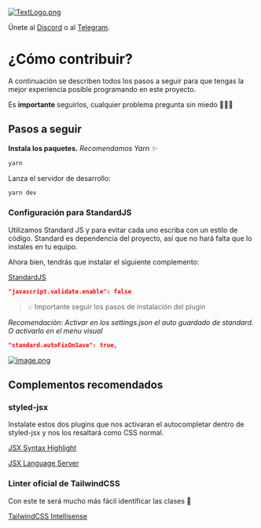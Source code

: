 [![TextLogo.png](https://i.postimg.cc/CL3WXYNV/TextLogo.png)](https://postimg.cc/fJv2SGpH)


Únete al [Discord](https://discord.gg/Y8JBbq9pJp) o al [Telegram](https://t.me/joinchat/UmVLCvjNUEkiidFr).

¿Cómo contribuir?
==========

A continuación se describen todos los pasos a seguir para que tengas la mejor experiencia posible programando en este proyecto.

Es **importante** seguirlos, cualquier problema pregunta sin miedo 🏌🏼‍♀️

Pasos a seguir
-----

**Instala los paquetes.** 
*Recomendamos Yarn ✨*

```bash
yarn
```

Lanza el servidor de desarrollo:

```bash
yarn dev
```

### Configuración para StandardJS

Utilizamos Standard JS y para evitar cada uno escriba con un estilo de código.
Standard es dependencia del proyecto, así que no hará falta que lo instales en tu equipo.

Ahora bien, tendrás que instalar el siguiente complemento:

[StandardJS](https://marketplace.visualstudio.com/items?itemName=chenxsan.vscode-standardjs)
```json
"javascript.validate.enable": false 
```

> 💡  Importante seguir los pasos de instalación del plugin

*Recomendación: Activar en los settings.json el auto guardado de standard. O activarlo en el menu visual*

```json
"standard.autoFixOnSave": true,
````

[![image.png](https://i.postimg.cc/Vk9Hhtvj/image.png)](https://postimg.cc/fVLKtJxL)

Complementos recomendados
-----

### styled-jsx

Instalate estos dos plugins que nos activaran el autocompletar dentro de styled-jsx y nos los resaltará como CSS normal.

[JSX Syntax Highlight](https://marketplace.visualstudio.com/items?itemName=Divlo.vscode-styled-jsx-syntax)

[JSX Language Server](https://marketplace.visualstudio.com/items?itemName=Divlo.vscode-styled-jsx-languageserver)



### Linter oficial de TailwindCSS

Con este te será mucho más fácil identificar las clases 🔮

[TailwindCSS Intellisense](https://marketplace.visualstudio.com/items?itemName=bradlc.vscode-tailwindcss)


